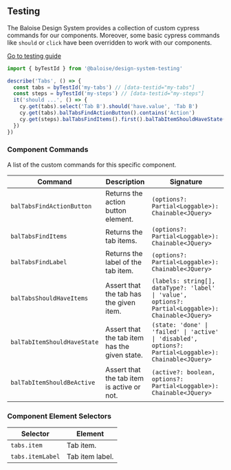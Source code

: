 ## Testing

The Baloise Design System provides a collection of custom cypress commands for our components. Moreover, some basic cypress commands like `should` or `click` have been overridden to work with our components.

<a class="button is-primary" href="../?path=/docs/development-testing--page">Go to testing guide</a>

<!-- START: human documentation -->

```typescript
import { byTestId } from '@baloise/design-system-testing'

describe('Tabs', () => {
  const tabs = byTestId('my-tabs') // [data-testid="my-tabs"]
  const steps = byTestId('my-steps') // [data-testid="my-steps"]
  it('should ...', () => {
    cy.get(tabs).select('Tab B').should('have.value', 'Tab B')
    cy.get(tabs).balTabsFindActionButton().contains('Action')
    cy.get(steps).balTabsFindItems().first().balTabItemShouldHaveState('done')
  })
})
```

<!-- END: human documentation -->

### Component Commands

A list of the custom commands for this specific component.

| Command                     | Description                                   | Signature                                                                                               |
| --------------------------- | --------------------------------------------- | ------------------------------------------------------------------------------------------------------- |
| `balTabsFindActionButton`   | Returns the action button element.            | `(options?: Partial<Loggable>): Chainable<JQuery>`                                                      |
| `balTabsFindItems`          | Returns the tab items.                        | `(options?: Partial<Loggable>): Chainable<JQuery>`                                                      |
| `balTabsFindLabel`          | Returns the label of the tab item.            | `(options?: Partial<Loggable>): Chainable<JQuery>`                                                      |
| `balTabsShouldHaveItems`    | Assert that the tab has the given item.       | `(labels: string[], dataType?: 'label' \| 'value', options?: Partial<Loggable>): Chainable<JQuery>`     |
| `balTabItemShouldHaveState` | Assert that the tab item has the given state. | `(state: 'done' \| 'failed' \| 'active' \| 'disabled', options?: Partial<Loggable>): Chainable<JQuery>` |
| `balTabItemShouldBeActive`  | Assert that the tab item is active or not.    | `(active?: boolean, options?: Partial<Loggable>): Chainable<JQuery>`                                    |


### Component Element Selectors

| Selector         | Element         |
| ---------------- | --------------- |
| `tabs.item`      | Tab item.       |
| `tabs.itemLabel` | Tab item label. |

